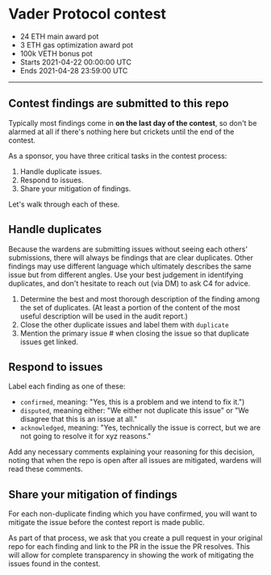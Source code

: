 # Vader Protocol contest
- 24 ETH main award pot
- 3 ETH gas optimization award pot
- 100k VETH bonus pot
- Starts 2021-04-22 00:00:00 UTC
- Ends 2021-04-28 23:59:00 UTC

---

## Contest findings are submitted to this repo

Typically most findings come in **on the last day of the contest**, so don't be alarmed at all if there's nothing here but crickets until the end of the contest.

As a sponsor, you have three critical tasks in the contest process:

1. Handle duplicate issues.
2. Respond to issues.
3. Share your mitigation of findings.

Let's walk through each of these.

## Handle duplicates

Because the wardens are submitting issues without seeing each others' submissions, there will always be findings that are clear duplicates. Other findings may use different language which ultimately describes the same issue but from different angles. Use your best judgement in identifying duplicates, and don't hesitate to reach out (via DM) to ask C4 for advice.

1. Determine the best and most thorough description of the finding among the set of duplicates. (At least a portion of the content of the most useful description will be used in the audit report.)
2. Close the other duplicate issues and label them with `duplicate`
3. Mention the primary issue # when closing the issue so that duplicate issues get linked.

## Respond to issues

Label each finding as one of these:
- `confirmed`, meaning: "Yes, this is a problem and we intend to fix it.")
- `disputed`, meaning either: "We either not duplicate this issue" or "We disagree that this is an issue at all."
- `acknowledged`, meaning: "Yes, technically the issue is correct, but we are not going to resolve it for xyz reasons."

Add any necessary comments explaining your reasoning for this decision, noting that when the repo is open after all issues are mitigated, wardens will read these comments.

## Share your mitigation of findings

For each non-duplicate finding which you have confirmed, you will want to mitigate the issue before the contest report is made public.

As part of that process, we ask that you create a pull request in your original repo for each finding and link to the PR in the issue the PR resolves. This will allow for complete transparency in showing the work of mitigating the issues found in the contest.
